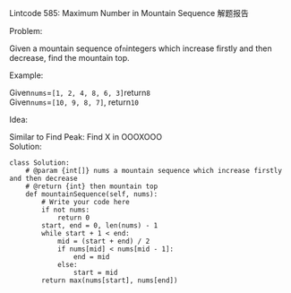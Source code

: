 Lintcode 585: Maximum Number in Mountain Sequence 解题报告

Problem:

Given a mountain sequence of`n`integers which increase firstly and then decrease, find the mountain top.

Example:

Given`nums`=`[1, 2, 4, 8, 6, 3]`return`8`  
Given`nums`=`[10, 9, 8, 7]`, return`10`

Idea:

Similar to Find Peak: Find X in OOOXOOO  
Solution:

```
class Solution:
    # @param {int[]} nums a mountain sequence which increase firstly and then decrease
    # @return {int} then mountain top
    def mountainSequence(self, nums):
        # Write your code here
        if not nums:
            return 0
        start, end = 0, len(nums) - 1
        while start + 1 < end:
            mid = (start + end) / 2
            if nums[mid] < nums[mid - 1]:
                end = mid
            else:
                start = mid
        return max(nums[start], nums[end])
```



